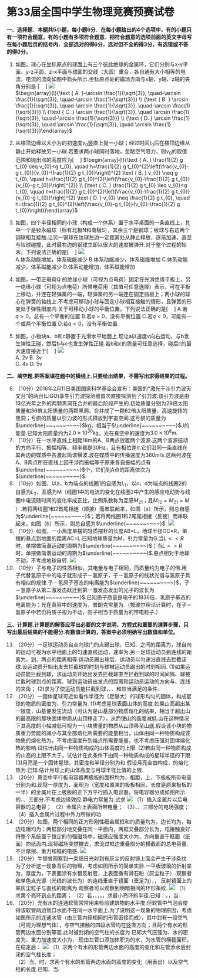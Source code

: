 # 第33届全国中学生物理竞赛预赛试卷

**一、选择题．本题共5小题，每小题6分．在每小题给出的4个选项中，有的小题只有一项符合题意，有的小题有多项符合题意．把符合题意的选项前面的英文字母写在每小题后页的括号内．全部选对的得6分，选对但不全的得3分，有选错或不答的得0分。**

1. 如图，球心在坐标原点的球面上有三个彼此绝缘的金属环，它们分别与x-y平面、y-z平面、z-x平面与球面的交线（大圆）重合，各自通有大小相等的电流，电流的流向如图中箭头所示.坐标原点处的磁场方向与x轴、y轴、z轴的夹角分别是 [$\quad$]
    ![](https://raw.githubusercontent.com/Campanulata/pic/master/物理竞赛/3301.png)  
    $\begin{array}{l}{\text { A. }-\arcsin \frac{1}{\sqrt{3}}, \quad-\arcsin \frac{1}{\sqrt{3}}, \quad-\arcsin \frac{1}{\sqrt{3}}} \\ {\text { B. } \arcsin \frac{1}{\sqrt{3}}, \quad-\arcsin \frac{1}{\sqrt{3}}, \quad-\arcsin \frac{1}{\sqrt{3}}} \\ {\text { C. } \arcsin \frac{1}{\sqrt{3}}, \quad \arcsin \frac{1}{\sqrt{3}}, \quad-\arcsin \frac{1}{\sqrt{3}}} \\ {\text { D. } \arcsin \frac{1}{\sqrt{3}}, \quad \arcsin \frac{1}{\sqrt{3}}, \quad \arcsin \frac{1}{\sqrt{3}}}\end{array}$

2. 从楼顶边缘以大小为的初速度$v_0$竖直上抛一小球；经过时间$t_0$后在楼顶边缘从静止开始释放另一小球.若要求两小球同时落地，忽略空气阻力，则$v_0$的取值范围和抛出点的高度应为[$\quad$]
    $\begin{array}{l}{\text { A. } \frac{1}{2} g t_{0} \leq v_{0}<g t_{0}, \quad h=\frac{1}{2} g t_{0}^{2}\left(\frac{v_{0}-g t_{0}}{v_{0}-\frac{1}{2} g t_{0}}\right)^{2} \text { B. } v_{0} \neq g t_{0}, \quad h=\frac{1}{2} g t_{0}^{2}\left(\frac{v_{0}-\frac{1}{2} g t_{0}}{v_{0}-g t_{0}}\right)^{2}} \\ {\text { C. } \frac{1}{2} g t_{0} \leq v_{0}<g t_{0}, \quad h=\frac{1}{2} g t_{0}^{2}\left(\frac{v_{0}-\frac{1}{2} g t_{0}}{v_{0}-g t_{0}}\right)^{2} \text { D. } v_{0} \neq \frac{1}{2} g t_{0}, \quad h=\frac{1}{2} g t_{0}^{2}\left(\frac{v_{0}-g t_{0}}{v_{0}-\frac{1}{2} g t_{0}}\right)}\end{array}$

3. 如图，四个半径相同的小球（构成一个体系）置于水平桌面的一条直线上，其中一个是钕永磁球（标有北极N和南极S），其余三个是钢球；钕球与右边两个钢球相互接触.让另一钢球在钕球左边一定距离处从静止释放，逐渐加速，直至与钕球碰撞，此时最右边的钢球立即以很大的速度被弹开.对于整个过程的始末，下列说法正确的是[$\quad$]
    ![](https://raw.githubusercontent.com/Campanulata/pic/master/物理竞赛/3303.png)  
    A.体系动能增加，体系磁能减少
    B.体系动能减少，体系磁能增加
    C.体系动能减少，体系磁能减少
    D.体系动能增加，体系磁能增加
4. 如图，一带正电荷Q   的绝缘小球（可视为点电荷）固定在光滑绝缘平板上，另一绝缘小球（可视为点电荷）所带电荷用（其值可任意选择）表示，可在平板上移动，并连在轻弹簧的一端，轻弹簧的另一端连在固定挡板上；两小球的球心在弹簧的轴线上.不考虑可移动小球与固定小球相互接触的情形，且弹簧的形变处于弹性限度内.关于可移动小球的平衡位置，下列说法正确的是[$\quad$]
    A.若$q>0$，总有一个平衡的位置
    B.若$q>0$，没有平衡位置
    C.若$q<0$，可能有一个或两个平衡位置
    D.若$q<0$，没有平衡位置
5. 如图，小物块a、b和c静置于光滑水平地面上.现让a以速度v向右运动，与b发生弹性正碰，然后b与c也发生弹性正碰.若b和c的质量可任意选择，碰后c的最大速度接近于[$\quad$]
    ![](https://raw.githubusercontent.com/Campanulata/pic/master/物理竞赛/3305.png)  
    A.  2v
    B.  3v  
    C.  4v
    D. 5v

**二、填空题.把答案填在题中的横线上.只要给出结果，不需写出求得结果的过程。**

6. （10分）2016年2月11日美国国家科学基金会宣布：美国的“激光干涉引力波天文台”的两台(LIGO)孪生引力波探测器首次直接探测到了引力波.该引力波是由13亿光年之外的两颗黑洞在合并的最后阶段产生的.初始质量分别为29倍太阳质量和36倍太阳质量的两颗黑洞，合并成了一颗62倍太阳质量、高速旋转的黑洞；亏损的质量以引力波的形式释放到宇宙空间.这亏损的质量为$\underline{~~~~~~~~~~}$kg，相当于$\underline{~~~~~~~~~~}$J的能量.已知太阳质量约为$2.0 \times 10^{30} \mathrm{kg}$，光在真空中的速度为$3.0 \times 10^{8} \mathrm{m}$.
7. （10分）在一水平直线上相距18m的A、B两点放置两个波源.这两个波源振动的方向平行、振幅相等、频率都是30Hz，且有相位差$\pi$.它们沿同一条直线在其两边的媒质中各激起简谱横波.波在媒质中的传播速度为$360m/s$.这两列波在A、B两点所在直线上因干涉而振幅等于原来各自振幅的点有$\underline{~~~~~~~~~~}$个，它们到A点的距离依次为$\underline{~~~~~~~~~~}$.
8. （10分）如图，以a、b为端点的线圈1的自感为$L_1$，以c、d为端点的线圈2的自感为$L_2$，互感为M（线圈1中的电流的变化在线圈2中产生的感应电动势与线圈中电流随时间的变化率成正比，比例系数称为互感$M_{21}$；且$M_{12}=M_{21}=M$    ）.若将两线圈1和2首尾相连（顺接）而串联起来，如图（a）所示，则总自感为$\underline{~~~~~~~~~~}$；若将两线圈1和2尾尾相接（反接）而串联起来，如图（b）所示，则总自感为$\underline{~~~~~~~~~~}$.
    ![](https://raw.githubusercontent.com/Campanulata/pic/master/物理竞赛/3308.png)
9. （10分）如图，一小角度单摆的轻质摆杆的长度AB=L，地球半径OC=R，单摆的悬点到地面的距离AC=L.已知地球质量为M，引力常量为G.当$L<<R$时，单摆做简谐运动的周期为$\underline{~~~~~~~~~~}$；当$L>>R$时，单摆做简谐运动的周期为$\underline{~~~~~~~~~~}$.悬点相对于地球不动，不考虑地球自转.
    ![](https://raw.githubusercontent.com/Campanulata/pic/master/物理竞赛/3309.png)
10. （10分）子与电子的性质相似，其电量与电子相同，而质量约为电子的倍.用子代替氢原子中的电子就形成子－氢原子，子－氢原子的线状光谱与氢原子具有相似的规律.子－氢原子基态的电离能为$\underline{~~~~~~~~~~}$，子－氢原子从第二激发态跃迁到第一激发态发出的光子的波长为$\underline{~~~~~~~~~~}$.已知质子质量是电子的1836倍，氢原子基态的电离能为；光在真容中的速度为，普朗克常量为.（按玻尔理论计算时，在子－氢原子中若仍将质子视为不动，则子相当于质量为的带电粒子.）

**三、计算题.计算题的解答应写出必要的文字说明、方程式和重要的演算步骤，只写出最后结果的不能得分.有数值计算的，答案中必须明确写出数值和单位。**

11. （20分）一足球运动员自点向球门的点踢出球，已知、之间的距离为，球自向的运动可视为水平地面上的匀速直线运动，速率为.另一足球运动员到连线的距离为，到、两点的距离相等.运动员踢出球后，运动员以匀速沿直线去拦截该球.设运动员开始出发去拦截球的时刻与球被运动员踢出的时刻相同.
    (1)如果运动员能拦截到球，求运动员开始出发去拦截球直至拦截到球的时间间隔、球被拦截时球到点的距离、球到运动员出发点的距离和运动员运动的方向与、连线的夹角；
    (2)求为了使运动员能拦截到球，、、和应当满足的条件.
12. （20分）一固体星球可近似看作半径为（足够大）的球形均匀的固体，构成星球的物质的密度为，引力常量为.
    (1)考虑星球表面山体的高度.如果山高超出某一限度，山基便发生流动（可认为是山基部分物质熔化的结果，相当于超出山的最高限的那块固体物质从山顶移走了），从而使山的高度减低.山在这种情况下其高度的小幅减低可视为一小块质量的物质从山顶移至山底.假设该小块的物质重力势能的减小与其全部熔化所需要的能量相当，山体由同一种物质构成该物质的熔化热为，不考虑温度升到熔点所需要能量，也不考虑压强对固体熔化热的影响.试估计由同一种物质构成的山体高度的上限.
    (2)若由同一种物质构成的山高的上限不大于，试估计在此条件下由同一种物质构成的星球半径的下限.
    (3)月亮是一个固体星球，其密度和半径分别为和.假设月亮全由构成，的熔化热为.已知.估计月球上的山体高度与月球半径比值的上限.
13. （20分）真空中平行板电容器两极板的面积均为，相距，上、下极板所带电量分别为和.现将一厚度为、面积为（宽度和原来的极板相同，长度是原来极板的一半）的金属片在上极板的正下方平行插入电容器，将电容器分成如图所示的、、三部分.不考虑边缘效应.静电力常量为.试求
    ![](https://raw.githubusercontent.com/Campanulata/pic/master/物理竞赛/3313.png)
    （1）插入金属片以后电容器的总电容；
    （2）金属片上表面所带电量；
    （3）、、三部分的电场强度；
    （4）插入金属片过程中外力所做的功.
14. （20分）如图，两个相同的正方形刚性细金属框和的质量均为，边长均为，每边电阻均为；两框部分地交叠在同一平面内，两框交叠部分长为，电接触良好.将整个系统置于恒定的匀强磁场中，磁感应强度大小为，方向垂直于框面（纸面）向纸面内.现将磁场突然撤去，求流过框边重叠部分的横截面的总电荷量.不计摩擦、重力和框的电感.
    ![](https://raw.githubusercontent.com/Campanulata/pic/master/物理竞赛/3314.png)
15. （20分）牛顿曾观察到一束细日光射到有灰尘的反射镜上面会产生干涉条纹.为了分析这一现象背后的物理，考虑如图所示的简单实验.一平板玻璃的折射率为，厚度为，下表面涂有水银反射层，上表面撒有滑石粉（灰尘粒子）.观察者和单色点光源（光线的波长为）的连线垂直于镜面（垂足为），，.反射镜面上的某灰尘粒子与直线的距离为.观察者可以观察到明暗相间的环形条纹.
    ![](https://raw.githubusercontent.com/Campanulata/pic/master/物理竞赛/3315.png)
    （1）求第个亮环到点的距离；
    （2）若，，，，，求最小亮环的半径.已知：，，当.
16. （20分）充有水的连通软管常常用来检验建筑物的水平度.但软管中气泡会使得该软管两边管口水面不在同一水平面上.为了说明这一现象的物理原因，考虑如图所示的连通水管（由三管内径相同的形管密接而成），其中封有一段空气（可视为理想气体），与空气接触的四段水管均在竖直方向；且两个有水的形管两边水面分别等高.此时被封闭的空气柱的长度为.已知大气压强为、水的密度为、重力加速度大小为，.现由左管口添加体积为的水，为水管的横截面积，在稳定后：
    ![](https://raw.githubusercontent.com/Campanulata/pic/master/物理竞赛/3316.png)
    （1）求两个有水的形管两边水面的高度的变化和左管添水后封闭的空气柱长度；  
    （2）当、时，求两个有水的形管两边水面的高度的变化（用表出）以及空气柱的长度.已知，当.
